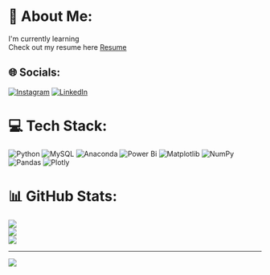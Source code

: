# 💫 About Me:
I'm currently learning<br>Check out my resume here [Resume](https://drive.google.com/file/d/1YCJL9BwrWyGSy2OBH5haCdXOZGXadOxt/view)


## 🌐 Socials:
[![Instagram](https://img.shields.io/badge/Instagram-%23E4405F.svg?logo=Instagram&logoColor=white)](https://instagram.com/_nikhil.gowda._) [![LinkedIn](https://img.shields.io/badge/LinkedIn-%230077B5.svg?logo=linkedin&logoColor=white)](https://linkedin.com/in/nikhil-n-2321ba286) 

# 💻 Tech Stack:
![Python](https://img.shields.io/badge/python-3670A0?style=flat&logo=python&logoColor=ffdd54) ![MySQL](https://img.shields.io/badge/mysql-4479A1.svg?style=flat&logo=mysql&logoColor=white) ![Anaconda](https://img.shields.io/badge/Anaconda-%2344A833.svg?style=flat&logo=anaconda&logoColor=white) ![Power Bi](https://img.shields.io/badge/power_bi-F2C811?style=flat&logo=powerbi&logoColor=black) ![Matplotlib](https://img.shields.io/badge/Matplotlib-%23ffffff.svg?style=flat&logo=Matplotlib&logoColor=black) ![NumPy](https://img.shields.io/badge/numpy-%23013243.svg?style=flat&logo=numpy&logoColor=white) ![Pandas](https://img.shields.io/badge/pandas-%23150458.svg?style=flat&logo=pandas&logoColor=white) ![Plotly](https://img.shields.io/badge/Plotly-%233F4F75.svg?style=flat&logo=plotly&logoColor=white)
# 📊 GitHub Stats:
![](https://github-readme-stats.vercel.app/api?username=nikkiegowda&theme=dark&hide_border=false&include_all_commits=false&count_private=false)<br/>
![](https://github-readme-streak-stats.herokuapp.com/?user=nikkiegowda&theme=dark&hide_border=false)<br/>
![](https://github-readme-stats.vercel.app/api/top-langs/?username=nikkiegowda&theme=dark&hide_border=false&include_all_commits=false&count_private=false&layout=compact)

---
[![](https://visitcount.itsvg.in/api?id=nikkiegowda&icon=0&color=0)](https://visitcount.itsvg.in)


